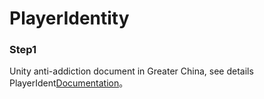 # PlayerIdentity

### Step1

Unity anti-addiction document in Greater China, see details PlayerIdent[Documentation](./Documentation/防沉迷系统开发文档.md)。
